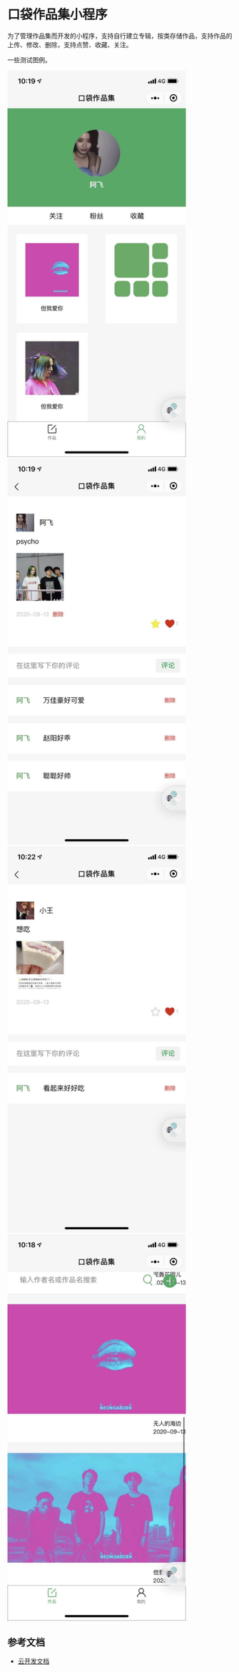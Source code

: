 # 口袋作品集小程序

为了管理作品集而开发的小程序，支持自行建立专辑，按类存储作品，支持作品的上传、修改、删除，支持点赞、收藏、关注。

一些测试图例。

<img src="/images/IMG_1530.JPG" width="400px">
<img src="/images/IMG_1531.JPG" width="400px">
<img src="/images/IMG_1532.JPG" width="400px">
<img src="/images/IMG_1533.JPG" width="400px">




## 参考文档

- [云开发文档](https://developers.weixin.qq.com/miniprogram/dev/wxcloud/basis/getting-started.html)

